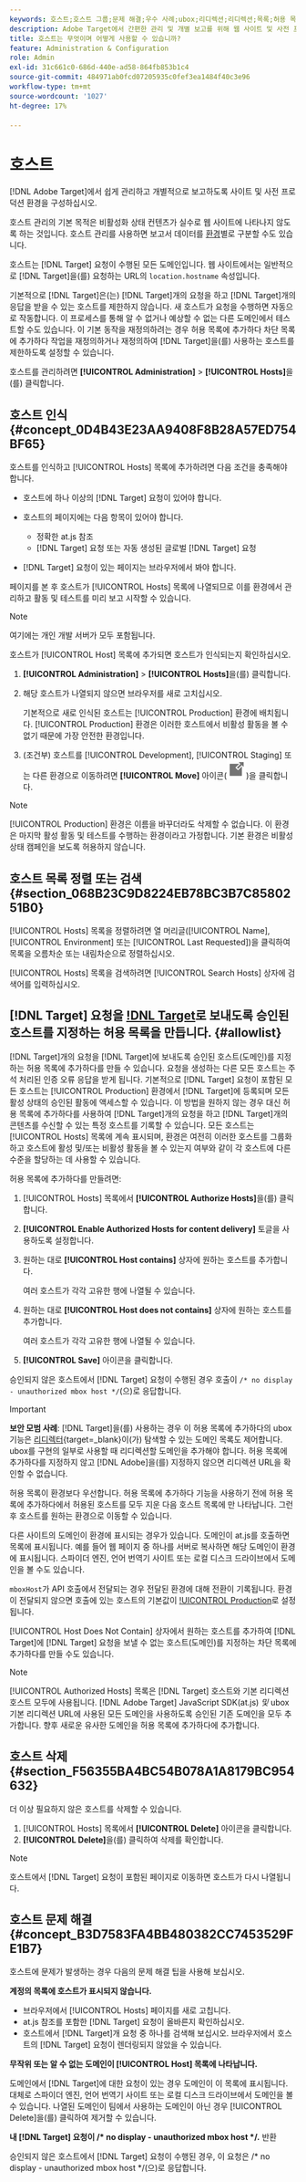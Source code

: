 ```yaml
---
keywords: 호스트;호스트 그룹;문제 해결;우수 사례;ubox;리디렉션;리디렉션;목록;허용 목록;차단 목록;차단 목록;허용 목록 차단 목록에 추가하다
description: Adobe Target에서 간편한 관리 및 개별 보고를 위해 웹 사이트 및 사전 프로덕션 환경을 구성하는 방법에 대해 알아봅니다.
title: 호스트는 무엇이며 어떻게 사용할 수 있습니까?
feature: Administration & Configuration
role: Admin
exl-id: 31c661c0-686d-440e-ad58-864fb853b1c4
source-git-commit: 484971ab0fcd07205935c0fef3ea1484f40c3e96
workflow-type: tm+mt
source-wordcount: '1027'
ht-degree: 17%

---
```


# 호스트

[!DNL Adobe Target]에서 쉽게 관리하고 개별적으로 보고하도록 사이트 및 사전 프로덕션 환경을 구성하십시오.

호스트 관리의 기본 목적은 비활성화 상태 컨텐츠가 실수로 웹 사이트에 나타나지 않도록 하는 것입니다. 호스트 관리를 사용하면 보고서 데이터를 [환경](/help/main/administrating-target/environments.md)별로 구분할 수도 있습니다.

호스트는 [!DNL Target] 요청이 수행된 모든 도메인입니다. 웹 사이트에서는 일반적으로 [!DNL Target]을(를) 요청하는 URL의 `location.hostname` 속성입니다.

기본적으로 [!DNL Target]은(는) [!DNL Target]개의 요청을 하고 [!DNL Target]개의 응답을 받을 수 있는 호스트를 제한하지 않습니다. 새 호스트가 요청을 수행하면 자동으로 작동합니다. 이 프로세스를 통해 알 수 없거나 예상할 수 없는 다른 도메인에서 테스트할 수도 있습니다. 이 기본 동작을 재정의하려는 경우 허용 목록에 추가하다 차단 목록에 추가하다 작업을 재정의하거나 재정의하여 [!DNL Target]을(를) 사용하는 호스트를 제한하도록 설정할 수 있습니다.

호스트를 관리하려면 **[!UICONTROL Administration]** > **[!UICONTROL Hosts]**&#x200B;을(를) 클릭합니다.

## 호스트 인식 {#concept_0D4B43E23AA9408F8B28A57ED754BF65}

호스트를 인식하고 [!UICONTROL Hosts] 목록에 추가하려면 다음 조건을 충족해야 합니다.

* 호스트에 하나 이상의 [!DNL Target] 요청이 있어야 합니다.
* 호스트의 페이지에는 다음 항목이 있어야 합니다.

   * 정확한 at.js 참조
   * [!DNL Target] 요청 또는 자동 생성된 글로벌 [!DNL Target] 요청

* [!DNL Target] 요청이 있는 페이지는 브라우저에서 봐야 합니다.

페이지를 본 후 호스트가 [!UICONTROL Hosts] 목록에 나열되므로 이를 환경에서 관리하고 활동 및 테스트를 미리 보고 시작할 수 있습니다.

>[!NOTE]
>
>여기에는 개인 개발 서버가 모두 포함됩니다.

호스트가 [!UICONTROL Host] 목록에 추가되면 호스트가 인식되는지 확인하십시오.

1. **[!UICONTROL Administration]** > **[!UICONTROL Hosts]**&#x200B;을(를) 클릭합니다.
1. 해당 호스트가 나열되지 않으면 브라우저를 새로 고치십시오.

   기본적으로 새로 인식된 호스트는 [!UICONTROL Production] 환경에 배치됩니다. [!UICONTROL Production] 환경은 이러한 호스트에서 비활성 활동을 볼 수 없기 때문에 가장 안전한 환경입니다.

1. (조건부) 호스트를 [!UICONTROL Development], [!UICONTROL Staging] 또는 다른 환경으로 이동하려면 **[!UICONTROL Move]** 아이콘(![이동 아이콘](/help/main/administrating-target/assets/icon-move.png))을 클릭합니다.

>[!NOTE]
>
>[!UICONTROL Production] 환경은 이름을 바꾸더라도 삭제할 수 없습니다. 이 환경은 마지막 활성 활동 및 테스트를 수행하는 환경이라고 가정합니다. 기본 환경은 비활성 상태 캠페인을 보도록 허용하지 않습니다.

## 호스트 목록 정렬 또는 검색 {#section_068B23C9D8224EB78BC3B7C8580251B0}

[!UICONTROL Hosts] 목록을 정렬하려면 열 머리글([!UICONTROL Name], [!UICONTROL Environment] 또는 [!UICONTROL Last Requested])을 클릭하여 목록을 오름차순 또는 내림차순으로 정렬하십시오.

[!UICONTROL Hosts] 목록을 검색하려면 [!UICONTROL Search Hosts] 상자에 검색어를 입력하십시오.

## [!DNL Target] 요청을 [!DNL Target](으)로 보내도록 승인된 호스트를 지정하는 허용 목록을 만듭니다. {#allowlist}

[!DNL Target]개의 요청을 [!DNL Target]에 보내도록 승인된 호스트(도메인)를 지정하는 허용 목록에 추가하다를 만들 수 있습니다. 요청을 생성하는 다른 모든 호스트는 주석 처리된 인증 오류 응답을 받게 됩니다. 기본적으로 [!DNL Target] 요청이 포함된 모든 호스트는 [!UICONTROL Production] 환경에서 [!DNL Target]에 등록되며 모든 활성 상태의 승인된 활동에 액세스할 수 있습니다. 이 방법을 원하지 않는 경우 대신 허용 목록에 추가하다를 사용하여 [!DNL Target]개의 요청을 하고 [!DNL Target]개의 콘텐츠를 수신할 수 있는 특정 호스트를 기록할 수 있습니다. 모든 호스트는 [!UICONTROL Hosts] 목록에 계속 표시되며, 환경은 여전히 이러한 호스트를 그룹화하고 호스트에 활성 및/또는 비활성 활동을 볼 수 있는지 여부와 같이 각 호스트에 다른 수준을 할당하는 데 사용할 수 있습니다.

허용 목록에 추가하다를 만들려면:

1. [!UICONTROL Hosts] 목록에서 **[!UICONTROL Authorize Hosts]**&#x200B;을(를) 클릭합니다.
1. **[!UICONTROL Enable Authorized Hosts for content delivery]** 토글을 사용하도록 설정합니다.
1. 원하는 대로 **[!UICONTROL Host contains]** 상자에 원하는 호스트를 추가합니다.

   여러 호스트가 각각 고유한 행에 나열될 수 있습니다.

1. 원하는 대로 **[!UICONTROL Host does not contains]** 상자에 원하는 호스트를 추가합니다.

   여러 호스트가 각각 고유한 행에 나열될 수 있습니다.

1. **[!UICONTROL Save]** 아이콘을 클릭합니다.

승인되지 않은 호스트에서 [!DNL Target] 요청이 수행된 경우 호출이 `/* no display - unauthorized mbox host */`(으)로 응답합니다.

>[!IMPORTANT]
>
>**보안 모범 사례**: [!DNL Target]을(를) 사용하는 경우 이 허용 목록에 추가하다의 ubox 기능은 [리디렉터](https://experienceleague.adobe.com/docs/target-dev/developer/implement-email/working-with-redirectors.html){target=_blank}이(가) 탐색할 수 있는 도메인 목록도 제어합니다. ubox를 구현의 일부로 사용할 때 리디렉션할 도메인을 추가해야 합니다. 허용 목록에 추가하다를 지정하지 않고 [!DNL Adobe]을(를) 지정하지 않으면 리디렉션 URL을 확인할 수 없습니다.
>
>허용 목록이 환경보다 우선합니다. 허용 목록에 추가하다 기능을 사용하기 전에 허용 목록에 추가하다에서 허용된 호스트를 모두 지운 다음 호스트 목록에 만 나타납니다. 그런 후 호스트를 원하는 환경으로 이동할 수 있습니다.

다른 사이트의 도메인이 환경에 표시되는 경우가 있습니다. 도메인이 at.js를 호출하면 목록에 표시됩니다. 예를 들어 웹 페이지 중 하나를 서버로 복사하면 해당 도메인이 환경에 표시됩니다. 스파이더 엔진, 언어 번역기 사이트 또는 로컬 디스크 드라이브에서 도메인을 볼 수도 있습니다.

`mboxHost`가 API 호출에서 전달되는 경우 전달된 환경에 대해 전환이 기록됩니다. 환경이 전달되지 않으면 호출에 있는 호스트의 기본값이 [!UICONTROL Production](으)로 설정됩니다.

[!UICONTROL Host Does Not Contain] 상자에서 원하는 호스트를 추가하여 [!DNL Target]에 [!DNL Target] 요청을 보낼 수 없는 호스트(도메인)를 지정하는 차단 목록에 추가하다를 만들 수도 있습니다.

>[!NOTE]
>
>[!UICONTROL Authorized Hosts] 목록은 [!DNL Target] 호스트와 기본 리디렉션 호스트 모두에 사용됩니다. [!DNL Adobe Target] JavaScript SDK(at.js) *및* ubox 기본 리디렉션 URL에 사용된 모든 도메인을 사용하도록 승인된 기존 도메인을 모두 추가합니다. 향후 새로운 유사한 도메인을 허용 목록에 추가하다에 추가합니다.

## 호스트 삭제 {#section_F56355BA4BC54B078A1A8179BC954632}

더 이상 필요하지 않은 호스트를 삭제할 수 있습니다.

1. [!UICONTROL Hosts] 목록에서 **[!UICONTROL Delete]** 아이콘을 클릭합니다.
1. **[!UICONTROL Delete]**&#x200B;을(를) 클릭하여 삭제를 확인합니다.

>[!NOTE]
>
>호스트에서 [!DNL Target] 요청이 포함된 페이지로 이동하면 호스트가 다시 나열됩니다.

## 호스트 문제 해결 {#concept_B3D7583FA4BB480382CC7453529FE1B7}

호스트에 문제가 발생하는 경우 다음의 문제 해결 팁을 사용해 보십시오.

**계정의 목록에 호스트가 표시되지 않습니다.**

* 브라우저에서 [!UICONTROL Hosts] 페이지를 새로 고칩니다.
* at.js 참조를 포함한 [!DNL Target] 요청이 올바른지 확인하십시오.
* 호스트에서 [!DNL Target]개 요청 중 하나를 검색해 보십시오. 브라우저에서 호스트의 [!DNL Target] 요청이 렌더링되지 않았을 수 있습니다.

**무작위 또는 알 수 없는 도메인이 [!UICONTROL Host] 목록에 나타납니다.**

도메인에서 [!DNL Target]에 대한 요청이 있는 경우 도메인이 이 목록에 표시됩니다. 대체로 스파이더 엔진, 언어 번역기 사이트 또는 로컬 디스크 드라이브에서 도메인을 볼 수 있습니다. 나열된 도메인이 팀에서 사용하는 도메인이 아닌 경우 [!UICONTROL Delete]을(를) 클릭하여 제거할 수 있습니다.

**내 [!DNL Target] 요청이 /&#42; no display - unauthorized mbox host &#42;/.** 반환

승인되지 않은 호스트에서 [!DNL Target] 요청이 수행된 경우, 이 요청은 /&#42; no display - unauthorized mbox host &#42;/(으)로 응답합니다.
